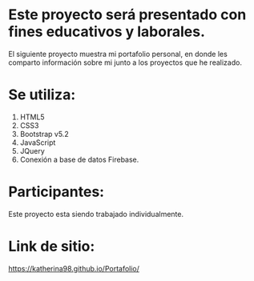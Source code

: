 # Este proyecto será presentado con fines educativos y laborales.
El siguiente proyecto muestra mi portafolio personal, en donde les comparto información sobre mi junto a los proyectos que he realizado.

# Se utiliza: 
1. HTML5
1. CSS3
1. Bootstrap v5.2
1. JavaScript 
1. JQuery
1. Conexión a base de datos Firebase.

# Participantes:
Este proyecto esta siendo trabajado individualmente.

# Link de sitio: 
https://katherina98.github.io/Portafolio/
